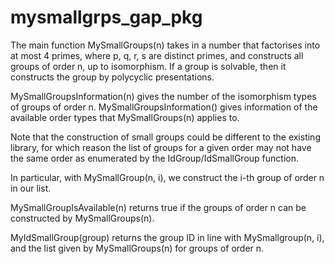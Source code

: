 # mysmallgrps_gap_pkg
The main function MySmallGroups(n) takes in a number that factorises into at most 4 primes, where p, q, r, s are distinct primes, and constructs all groups of order n, up to isomorphism. If a group is solvable, then it constructs the group by polycyclic presentations.

MySmallGroupsInformation(n) gives the number of the isomorphism types of groups of order n.
MySmallGroupsInformation() gives information of the available order types that MySmallGroups(n) applies to.

Note that the construction of small groups could be different to the existing library, for which reason the list of groups for a given order may not have the same order as enumerated by the IdGroup/IdSmallGroup function.

In particular, with MySmallGroup(n, i), we construct the i-th group of order n in our list.

MySmallGroupIsAvailable(n) returns true if the groups of order n can be constructed by MySmallGroups(n).

MyIdSmallGroup(group) returns the group ID in line with MySmallgroup(n, i), and the list given by MySmallGroups(n) for groups of order n. 
